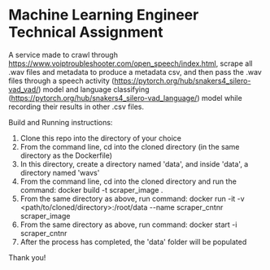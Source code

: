 # Machine Learning Engineer Technical Assignment

A service made to crawl through https://www.voiptroubleshooter.com/open_speech/index.html, scrape all .wav files and metadata to produce a metadata csv, and then pass the .wav files through a speech activity (https://pytorch.org/hub/snakers4_silero-vad_vad/) model and language classifying (https://pytorch.org/hub/snakers4_silero-vad_language/) model while recording their results in other .csv files. 

Build and Running instructions:
1. Clone this repo into the directory of your choice
2. From the command line, cd into the cloned directory (in the same directory as the Dockerfile)
3. In this directory, create a directory named 'data', and inside 'data', a directory named 'wavs'
4. From the command line, cd into the cloned directory and run the command: docker build -t scraper_image .
5. From the same directory as above, run command: docker run -it -v <path/to/cloned/directory>:/root/data --name scraper_cntnr scraper_image
6. From the same directory as above, run command: docker start -i scraper_cntnr
7. After the process has completed, the 'data' folder will be populated

Thank you!
